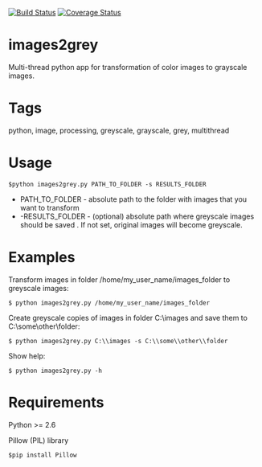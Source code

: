 [![Build Status](https://travis-ci.org/iamantony/images2grey.svg?branch=master)](https://travis-ci.org/iamantony/images2grey)   [![Coverage Status](https://coveralls.io/repos/iamantony/images2grey/badge.png?branch=master)](https://coveralls.io/r/iamantony/images2grey?branch=master)

images2grey
===========

Multi-thread python app for transformation of color images to grayscale images.

Tags
=======================
python, image, processing, greyscale, grayscale, grey, multithread

Usage
=======================

    $python images2grey.py PATH_TO_FOLDER -s RESULTS_FOLDER

* PATH_TO_FOLDER - absolute path to the folder with images that you want to transform
* -RESULTS_FOLDER - (optional) absolute path where greyscale images should be saved . If not set, original images will become greyscale.

Examples
=======================

Transform images in folder /home/my_user_name/images_folder to greyscale images:

    $ python images2grey.py /home/my_user_name/images_folder
    
Create greyscale copies of images in folder C:\\images and save them to C:\\some\\other\\folder:

    $ python images2grey.py C:\\images -s C:\\some\\other\\folder
    
Show help:

    $ python images2grey.py -h

Requirements
=======================

Python >= 2.6

Pillow (PIL) library

    $pip install Pillow
